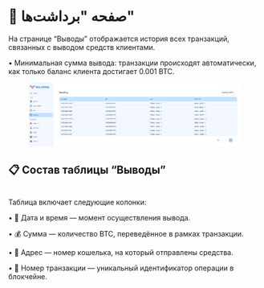 # 💸 صفحه "برداشت‌ها"

На странице “Выводы” отображается история всех транзакций, связанных с выводом средств клиентами.

• Минимальная сумма вывода: транзакции происходят автоматически, как только баланс клиента достигает 0.001 BTC.

<figure><img src="../../.gitbook/assets/image (34).png" alt=""><figcaption></figcaption></figure>

## 📋 Состав таблицы “Выводы”

\
Таблица включает следующие колонки:

• 📅 Дата и время — момент осуществления вывода.

• 💰 Сумма — количество BTC, переведённое в рамках транзакции.

• 🏦 Адрес — номер кошелька, на который отправлены средства.

• 🔗 Номер транзакции — уникальный идентификатор операции в блокчейне.

